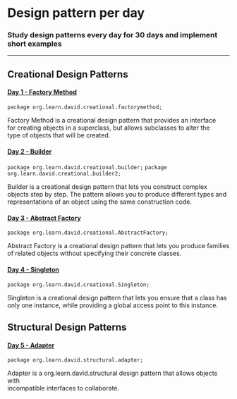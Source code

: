 # Design pattern per day
### Study design patterns every day for 30 days and implement short examples 
--------------------------------------------------------------------------------
## Creational Design Patterns
#### <ins>Day 1 - Factory Method</ins>
`package org.learn.david.creational.factorymethod;`

Factory Method is a creational design pattern that provides an interface <br>
for creating objects in a superclass, but allows subclasses to alter the <br>
type of objects that will be created.

#### <ins>Day 2 - Builder</ins>
`package org.learn.david.creational.builder;`
`package org.learn.david.creational.builder2;`

Builder is a creational design pattern that lets you construct complex <br> 
objects step by step. The pattern allows you to produce different types and <br>
representations of an object using the same construction code.

#### <ins>Day 3 - Abstract Factory</ins>
`package org.learn.david.creational.AbstractFactory;`

Abstract Factory is a creational design pattern that lets you produce families <br>
of related objects without specifying their concrete classes.

#### <ins>Day 4 - Singleton</ins>
`package org.learn.david.creational.Singleton;`

Singleton is a creational design pattern that lets you ensure that a class has <br>
only one instance, while providing a global access point to this instance.

## Structural Design Patterns

#### <ins>Day 5 - Adapter</ins>
`package org.learn.david.structural.adapter;`

Adapter is a org.learn.david.structural design pattern that allows objects with<br>
incompatible interfaces to collaborate.